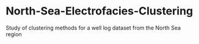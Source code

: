 # North-Sea-Electrofacies-Clustering
Study of clustering methods for a well log dataset from the North Sea region
